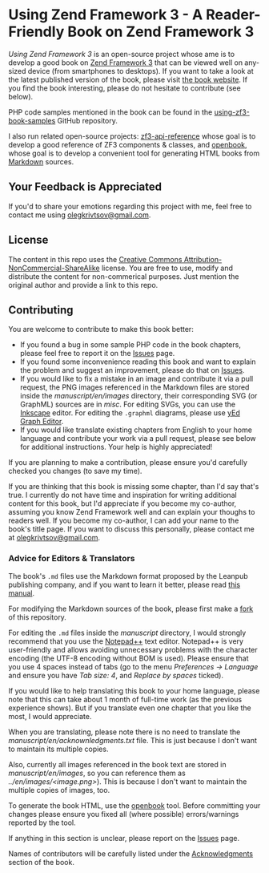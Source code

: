 # Using Zend Framework 3 - A Reader-Friendly Book on Zend Framework 3

*Using Zend Framework 3* is an open-source project whose ame is to develop a good book on [Zend Framework 3](https://framework.zend.com/about) that can be viewed well on any-sized device (from smartphones to desktops). If you want to take a look at the latest published version of the book, please visit [the book website](https://olegkrivtsov.github.io/using-zend-framework-3-book/html). If you find the book interesting, please do not hesitate to contribute (see below).

PHP code samples mentioned in the book can be found in the [using-zf3-book-samples](https://github.com/olegkrivtsov/using-zf3-book-samples) GitHub repository. 

I also run related open-source projects: [zf3-api-reference](https://github.com/olegkrivtsov/zf3-api-reference) whose goal is to develop a good reference of ZF3 components & classes, and [openbook](https://github.com/olegkrivtsov/openbook), whose goal is to develop a convenient tool for generating HTML books from [Markdown](https://en.wikipedia.org/wiki/Markdown) sources.

## Your Feedback is Appreciated

If you'd to share your emotions regarding this project with me, feel free to contact me using olegkrivtsov@gmail.com.

## License

The content in this repo uses the [Creative Commons Attribution-NonCommercial-ShareAlike](https://creativecommons.org/licenses/by-nc-sa/4.0/) license. You are free to use, modify and distribute the content for non-commerical purposes. Just mention the original author and provide a link to this repo.

## Contributing

You are welcome to contribute to make this book better:

  * If you found a bug in some sample PHP code in the book chapters, please feel free to report it on the [Issues](https://github.com/olegkrivtsov/using-zend-framework-3-book/issues) page.
  * If you found some inconvenience reading this book and want to explain the problem and suggest an improvement, please do that on [Issues](https://github.com/olegkrivtsov/using-zend-framework-3-book/issues). 
  * If you would like to fix a mistake in an image and contribute it via a pull request, the PNG images referenced in the Markdown files are stored inside the *manuscript/en/images* directory, their corresponding SVG (or GraphML) sources are in *misc*. For editing SVGs, you can use the [Inkscape](https://inkscape.org/ru/download/) editor. For editing the `.graphml` diagrams, please use [yEd Graph Editor](https://www.yworks.com/products/yed).
  * If you would like translate existing chapters from English to your home language and contribute your work via a pull request, please see below for additional instructions. Your help is highly appreciated!
  
If you are planning to make a contribution, please ensure you'd carefully checked you changes (to save my time).

If you are thinking that this book is missing some chapter, than I'd say that's true. I currently do not have time and inspiration for writing additional content for this book, but I'd appreciate if you become my co-author, assuming you know Zend Framework well and can explain your thoughs to readers well. If you become my co-author, I can add your name to the book's title page. If you want to discuss this personally, please contact me at olegkrivtsov@gmail.com.
  
### Advice for Editors & Translators

The book's `.md` files use the Markdown format proposed by the Leanpub publishing company, and if you want to learn it better, please read [this manual](https://leanpub.com/help/manual). 
  
For modifying the Markdown sources of the book, please first make a [fork](https://help.github.com/articles/fork-a-repo/) of this repository. 

For editing the `.md` files inside the *manuscript* directory, I would strongly recommend that you use the [Notepad++](https://notepad-plus-plus.org/) text editor. Notepad++ is very user-friendly and allows avoiding unnecessary problems with the character encoding (the UTF-8 encoding without BOM is used). Please ensure that you use 4 spaces instead of tabs (go to the menu *Preferences -> Language* and ensure you have *Tab size: 4*, and *Replace by spaces* ticked).  

If you would like to help translating this book to your home language, please note that this can take about 1 month of full-time work (as the previous experience shows). But if you translate even one chapter that you like the most, I would appreciate.

When you are translating, please note there is no need to translate the *manuscript/en/acknownledgments.txt* file. This is just because I don't want to maintain its multiple copies. 

Also, currently all images referenced in the book text are stored in *manuscript/en/images*, so you can reference them as *../en/images/<image.png>*). This is because I don't want to maintain the multiple copies of images, too.

To generate the book HTML, use the [openbook](https://github.com/olegkrivtsov/openbook) tool. Before committing your changes please ensure you fixed all (where possible) errors/warnings reported by the tool.

If anything in this section is unclear, please report on the [Issues](https://github.com/olegkrivtsov/using-zend-framework-3-book/issues) page.

Names of contributors will be carefully listed under the [Acknowledgments](https://olegkrivtsov.github.io/using-zend-framework-3-book/html/en/Acknowledgments.html) section of the book. 
